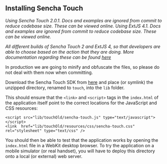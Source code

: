 Installing Sencha Touch
-----------------------

*Using Sencha Touch 2.0.1. Docs and examples are ignored from commit to reduce codebase size. These can be viewed online.*
*Using ExtJS 4.1. Docs and examples are ignored from commit to reduce codebase size. These can be viewed online.*

*All different builds of Sencha Touch 2 and ExtJS 4, so that developers are able to choose  based on the action that they are doing.
More documentation regarding these can be found [here](http://docs.sencha.com/touch/2-0/#!/guide/building)*

In production we are going to minify and obfuscate the files, so please do not deal with them now when committing.

Download the Sencha Touch SDK from [here](http://www.sencha.com/products/touch/download/) and place (or symlink) the unzipped directory, renamed to <code>touch</code>, into the <code>lib</code> folder.

This should ensure that the <code>&lt;link&gt;</code> and <code>&lt;script&gt;</code> tags in the <code>index.html</code> of the application itself point to the correct locations for the JavaScript and CSS resources:

    <script src="lib/touchOld/sencha-touch.js" type="text/javascript"></script>
    <link  href="lib/touchOld/resources/css/sencha-touch.css" rel="stylesheet" type="text/css" />

You should then be able to test that the application works by opening the <code>index.html</code> file in a WebKit desktop browser. To try the application on a mobile simulator (or real handset), you will have to deploy this directory onto a local (or external) web server.